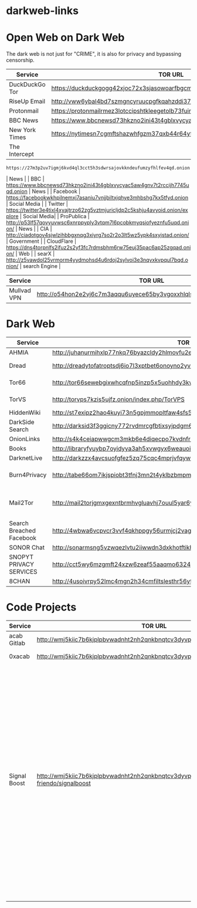 # darkweb-links
 
# Open Web on Dark Web
The dark web is not just for "CRIME", it is also for privacy and bypassing censorship. 

|  Service   |  TOR URL   |   Comments  |
| --- | --- | --- |
| DuckDuckGo Tor | https://duckduckgogg42xjoc72x3sjasowoarfbgcmvfimaftt6twagswzczad.onion/ | Search Engine    |
| RiseUp Email | http://vww6ybal4bd7szmgncyruucpgfkqahzddi37ktceo3ah7ngmcopnpyyd.onion/ | Email    |
| Protonmail | https://protonmailrmez3lotccipshtkleegetolb73fuirgj7r4o4vfu7ozyd.onion/ | Email  |
| BBC News | https://www.bbcnewsd73hkzno2ini43t4gblxvycyac5aw4gnv7t2rccijh7745uqd.onion/ |  News   |
| New York Times | https://nytimesn7cgmftshazwhfgzm37qxb44r64ytbb2dj3x62d2lljsciiyd.onion/ |  News  |
| The Intercept  | 
    https://27m3p2uv7igmj6kvd4ql3cct5h3sdwrsajovkkndeufumzyfhlfev4qd.onion
  | News  |
|  BBC | 
    https://www.bbcnewsd73hkzno2ini43t4gblxvycyac5aw4gnv7t2rccijh7745uqd.onion
  | News  |
|  Facebook | https://facebookwkhpilnemxj7asaniu7vnjjbiltxjqhye3mhbshg7kx5tfyd.onion | Social Media  |
| Twitter | https://twitter3e4tixl4xyajtrzo62zg5vztmjuricljdp2c5kshju4avyoid.onion/explore | Social Media|
| ProPublica | http://p53lf57qovyuvwsc6xnrppyply3vtqm7l6pcobkmyqsiofyeznfu5uqd.onion/ |  News   |
| CIA | http://ciadotgov4sjwlzihbbgxnqg3xiyrg7so2r2o3lt5wz5ypk4sxyjstad.onion/ |  Government   |
| CloudFlare | https://dns4torpnlfs2ifuz2s2yf3fc7rdmsbhm6rw75euj35pac6ap25zgqad.onion/ |  Web   |
| searX | http://z5vawdol25vrmorm4yydmohsd4u6rdoj2sylvoi3e3nqvxkvpqul7bqd.onion/ | search Engine |

|  Service   |  TOR URL   |   Comments  |
| --- | --- | --- |
| Mullvad VPN | http://o54hon2e2vj6c7m3aqqu6uyece65by3vgoxxhlqlsvkmacw6a7m7kiad.onion/ | VPN    |


# Dark Web

|  Service   |  TOR URL   |   Comments  |
| --- | --- | --- |
| AHMIA | http://juhanurmihxlp77nkq76byazcldy2hlmovfu2epvl5ankdibsot4csyd.onion/ | Search Engine| 
| Dread | http://dreadytofatroptsdj6io7l3xptbet6onoyno2yv7jicoxknyazubrad.onion/ | Forum and marketplace |
| Tor66 | http://tor66sewebgixwhcqfnp5inzp5x5uohhdy3kvtnyfxc2e5mxiuh34iid.onion/ | Search Engine for Tor |
| TorVS | http://torvps7kzis5ujfz.onion/index.php/TorVPS | Virtual Private Server |
| HiddenWiki | http://st7exipz2hao4kuyi73n5gpjmmopltfaw4sfs5uie7hr53m7ghsf2lid.onion/index.php/Main_Page |  Information   |
| DarkSide Search | http://darksid3f3ggicny772rvdmrcgfbtixsyjpdgm6unh5qci6r24ukg4qd.onion |     |
| OnionLinks | http://s4k4ceiapwwgcm3mkb6e4diqecpo7kvdnfr5gg7sph7jjppqkvwwqtyd.onion |     |
| Books | http://libraryfyuybp7oyidyya3ah5xvwgyx6weauoini7zyz555litmmumad.onion/archives/books/ |     |
| DarknetLive | http://darkzzx4avcsuofgfez5zq75cqc4mprjvfqywo45dfcaxrwqg6qrlfid.onion/ |     |
| Burn4Privacy | http://tabe66om7ikjspiobt3tfnj3mn2t4yklbzbmpmquu75dceyd7mxv7kqd.onion | Disposable SMS using real SIM Cards |
| Mail2Tor| http://mail2torjgmxgexntbrmhvgluavhj7ouul5yar6ylbvjkxwqf6ixkwyd.onion/ | communication free anonymous e-mail service|
| Search Breached Facebook | http://4wbwa6vcpvcr3vvf4qkhppgy56urmjcj2vagu2iqgp3z656xcmfdbiqd.onion |  PAI   |
| SONOR Chat | http://sonarmsng5vzwqezlvtu2iiwwdn3dxkhotftikhowpfjuzg7p3ca5eid.onion/ |  Communication   |
| SNOPYT PRIVACY SERVICES | http://cct5wy6mzgmft24xzw6zeaf55aaqmo6324gjlsghdhbiw5gdaaf4pkad.onion/ |  Web Services   |
| 8CHAN | http://4usoivrpy52lmc4mgn2h34cmfiltslesthr56yttv2pxudd3dapqciyd.onion/ |  Forum   |

# Code Projects
|  Service   |  TOR URL   |   Comments  |
| --- | --- | --- |
|  acab Gitlab | http://wmj5kiic7b6kjplpbvwadnht2nh2qnkbnqtcv3dyvpqtz7ssbssftxid.onion/explore  | Code Hosting   |
|  0xacab | http://wmj5kiic7b6kjplpbvwadnht2nh2qnkbnqtcv3dyvpqtz7ssbssftxid.onion:44203/  | Code Hosting  |
| Signal Boost  | http://wmj5kiic7b6kjplpbvwadnht2nh2qnkbnqtcv3dyvpqtz7ssbssftxid.onion/team-friendo/signalboost  |  Signalboost is a rapid response tool made by and for activists. It enables users to send encrypted text alerts over the Signal messaging service to mass subscriber lists without revealing the sender's phone number to recipients or recipients' phone numbers to each other -- for free |
|   |   |   |
|   |   |   |
|   |   |   |
